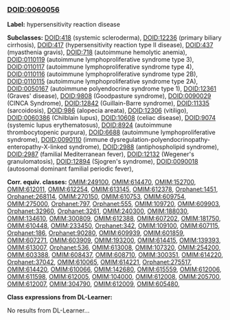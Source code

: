 
### [DOID:0060056](http://purl.obolibrary.org/obo/DOID_0060056)
**Label:** hypersensitivity reaction disease

**Subclasses:** [DOID:418](http://purl.obolibrary.org/obo/DOID_418) (systemic scleroderma), [DOID:12236](http://purl.obolibrary.org/obo/DOID_12236) (primary biliary cirrhosis), [DOID:417](http://purl.obolibrary.org/obo/DOID_417) (hypersensitivity reaction type II disease), [DOID:437](http://purl.obolibrary.org/obo/DOID_437) (myasthenia gravis), [DOID:718](http://purl.obolibrary.org/obo/DOID_718) (autoimmune hemolytic anemia), [DOID:0110119](http://purl.obolibrary.org/obo/DOID_0110119) (autoimmune lymphoproliferative syndrome type 3), [DOID:0110117](http://purl.obolibrary.org/obo/DOID_0110117) (autoimmune lymphoproliferative syndrome type 4), [DOID:0110116](http://purl.obolibrary.org/obo/DOID_0110116) (autoimmune lymphoproliferative syndrome type 2B), [DOID:0110115](http://purl.obolibrary.org/obo/DOID_0110115) (autoimmune lymphoproliferative syndrome type 2A), [DOID:0050167](http://purl.obolibrary.org/obo/DOID_0050167) (autoimmune polyendocrine syndrome type 1), [DOID:12361](http://purl.obolibrary.org/obo/DOID_12361) (Graves' disease), [DOID:9808](http://purl.obolibrary.org/obo/DOID_9808) (Goodpasture syndrome), [DOID:0090029](http://purl.obolibrary.org/obo/DOID_0090029) (CINCA Syndrome), [DOID:12842](http://purl.obolibrary.org/obo/DOID_12842) (Guillain-Barre syndrome), [DOID:11335](http://purl.obolibrary.org/obo/DOID_11335) (sarcoidosis), [DOID:986](http://purl.obolibrary.org/obo/DOID_986) (alopecia areata), [DOID:12306](http://purl.obolibrary.org/obo/DOID_12306) (vitiligo), [DOID:0060386](http://purl.obolibrary.org/obo/DOID_0060386) (Chilblain lupus), [DOID:10608](http://purl.obolibrary.org/obo/DOID_10608) (celiac disease), [DOID:9074](http://purl.obolibrary.org/obo/DOID_9074) (systemic lupus erythematosus), [DOID:8924](http://purl.obolibrary.org/obo/DOID_8924) (autoimmune thrombocytopenic purpura), [DOID:6688](http://purl.obolibrary.org/obo/DOID_6688) (autoimmune lymphoproliferative syndrome), [DOID:0090110](http://purl.obolibrary.org/obo/DOID_0090110) (immune dysregulation-polyendocrinopathy-enteropathy-X-linked syndrome), [DOID:2988](http://purl.obolibrary.org/obo/DOID_2988) (antiphospholipid syndrome), [DOID:2987](http://purl.obolibrary.org/obo/DOID_2987) (familial Mediterranean fever), [DOID:12132](http://purl.obolibrary.org/obo/DOID_12132) (Wegener's granulomatosis), [DOID:12894](http://purl.obolibrary.org/obo/DOID_12894) (Sjogren's syndrome), [DOID:0090018](http://purl.obolibrary.org/obo/DOID_0090018) (autosomal dominant familial periodic fever), 

**Corr. equiv. classes:** [OMIM:249100](http://purl.obolibrary.org/obo/OMIM_249100), [OMIM:614470](http://purl.obolibrary.org/obo/OMIM_614470), [OMIM:152700](http://purl.obolibrary.org/obo/OMIM_152700), [OMIM:612011](http://purl.obolibrary.org/obo/OMIM_612011), [OMIM:612254](http://purl.obolibrary.org/obo/OMIM_612254), [OMIM:613145](http://purl.obolibrary.org/obo/OMIM_613145), [OMIM:612378](http://purl.obolibrary.org/obo/OMIM_612378), [Orphanet:1451](http://www.orpha.net/ORDO/Orphanet_1451), [Orphanet:268114](http://www.orpha.net/ORDO/Orphanet_268114), [OMIM:270150](http://purl.obolibrary.org/obo/OMIM_270150), [OMIM:610753](http://purl.obolibrary.org/obo/OMIM_610753), [OMIM:609754](http://purl.obolibrary.org/obo/OMIM_609754), [OMIM:275000](http://purl.obolibrary.org/obo/OMIM_275000), [Orphanet:797](http://www.orpha.net/ORDO/Orphanet_797), [Orphanet:555](http://www.orpha.net/ORDO/Orphanet_555), [OMIM:109720](http://purl.obolibrary.org/obo/OMIM_109720), [OMIM:609903](http://purl.obolibrary.org/obo/OMIM_609903), [Orphanet:32960](http://www.orpha.net/ORDO/Orphanet_32960), [Orphanet:3261](http://www.orpha.net/ORDO/Orphanet_3261), [OMIM:240300](http://purl.obolibrary.org/obo/OMIM_240300), [OMIM:188030](http://purl.obolibrary.org/obo/OMIM_188030), [OMIM:134610](http://purl.obolibrary.org/obo/OMIM_134610), [OMIM:300809](http://purl.obolibrary.org/obo/OMIM_300809), [OMIM:612388](http://purl.obolibrary.org/obo/OMIM_612388), [OMIM:607202](http://purl.obolibrary.org/obo/OMIM_607202), [OMIM:181750](http://purl.obolibrary.org/obo/OMIM_181750), [OMIM:610448](http://purl.obolibrary.org/obo/OMIM_610448), [OMIM:233450](http://purl.obolibrary.org/obo/OMIM_233450), [Orphanet:342](http://www.orpha.net/ORDO/Orphanet_342), [OMIM:109100](http://purl.obolibrary.org/obo/OMIM_109100), [OMIM:607115](http://purl.obolibrary.org/obo/OMIM_607115), [Orphanet:186](http://www.orpha.net/ORDO/Orphanet_186), [Orphanet:90280](http://www.orpha.net/ORDO/Orphanet_90280), [OMIM:609939](http://purl.obolibrary.org/obo/OMIM_609939), [OMIM:601859](http://purl.obolibrary.org/obo/OMIM_601859), [OMIM:607271](http://purl.obolibrary.org/obo/OMIM_607271), [OMIM:603909](http://purl.obolibrary.org/obo/OMIM_603909), [OMIM:193200](http://purl.obolibrary.org/obo/OMIM_193200), [OMIM:614415](http://purl.obolibrary.org/obo/OMIM_614415), [OMIM:139393](http://purl.obolibrary.org/obo/OMIM_139393), [OMIM:613007](http://purl.obolibrary.org/obo/OMIM_613007), [Orphanet:536](http://www.orpha.net/ORDO/Orphanet_536), [OMIM:613008](http://purl.obolibrary.org/obo/OMIM_613008), [OMIM:107320](http://purl.obolibrary.org/obo/OMIM_107320), [OMIM:254200](http://purl.obolibrary.org/obo/OMIM_254200), [OMIM:603388](http://purl.obolibrary.org/obo/OMIM_603388), [OMIM:608437](http://purl.obolibrary.org/obo/OMIM_608437), [OMIM:608710](http://purl.obolibrary.org/obo/OMIM_608710), [OMIM:300351](http://purl.obolibrary.org/obo/OMIM_300351), [OMIM:614220](http://purl.obolibrary.org/obo/OMIM_614220), [Orphanet:37042](http://www.orpha.net/ORDO/Orphanet_37042), [OMIM:610065](http://purl.obolibrary.org/obo/OMIM_610065), [OMIM:614221](http://purl.obolibrary.org/obo/OMIM_614221), [Orphanet:275517](http://www.orpha.net/ORDO/Orphanet_275517), [OMIM:614420](http://purl.obolibrary.org/obo/OMIM_614420), [OMIM:610066](http://purl.obolibrary.org/obo/OMIM_610066), [OMIM:142680](http://purl.obolibrary.org/obo/OMIM_142680), [OMIM:615559](http://purl.obolibrary.org/obo/OMIM_615559), [OMIM:612006](http://purl.obolibrary.org/obo/OMIM_612006), [OMIM:611598](http://purl.obolibrary.org/obo/OMIM_611598), [OMIM:612005](http://purl.obolibrary.org/obo/OMIM_612005), [OMIM:104000](http://purl.obolibrary.org/obo/OMIM_104000), [OMIM:612008](http://purl.obolibrary.org/obo/OMIM_612008), [OMIM:205700](http://purl.obolibrary.org/obo/OMIM_205700), [OMIM:612007](http://purl.obolibrary.org/obo/OMIM_612007), [OMIM:304790](http://purl.obolibrary.org/obo/OMIM_304790), [OMIM:612009](http://purl.obolibrary.org/obo/OMIM_612009), [OMIM:605480](http://purl.obolibrary.org/obo/OMIM_605480), 

**Class expressions from DL-Learner:**

No results from DL-Learner...



